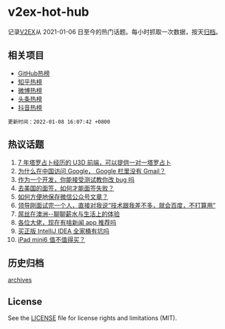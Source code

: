 # v2ex-hot-hub

 记录[V2EX](https://www.v2ex.com/)从 2021-01-06 日至今的热门话题。每小时抓取一次数据，按天[归档](archives)。
 
 ## 相关项目

- [GitHub热榜](https://github.com/lonnyzhang423/github-hot-hub)
- [知乎热榜](https://github.com/lonnyzhang423/zhihu-hot-hub)
- [微博热榜](https://github.com/lonnyzhang423/weibo-hot-hub)
- [头条热榜](https://github.com/lonnyzhang423/toutiao-hot-hub)
- [抖音热榜](https://github.com/lonnyzhang423/douyin-hot-hub)


 `更新时间：2022-01-08 16:07:42 +0800`

## 热议话题

1. [7 年塔罗占卜经历的 U3D 前端，可以提供一对一塔罗占卜](https://www.v2ex.com/t/826948)
1. [为什么在中国访问 Google， Google 栏里没有 Gmail？](https://www.v2ex.com/t/826929)
1. [作为一个开发，你能接受测试教你改 bug 吗](https://www.v2ex.com/t/826909)
1. [去美国的面签，如何才能面签失败？](https://www.v2ex.com/t/826977)
1. [如何方便地保存微信公众号文章？](https://www.v2ex.com/t/826953)
1. [领导刚面试完一个人，直接对我说“技术跟我差不多，就会百度，不打算用”](https://www.v2ex.com/t/826861)
1. [屌丝在澳洲--聊聊薪水与生活上的体验](https://www.v2ex.com/t/826954)
1. [各位大佬，现在有啥新闻 app 推荐吗](https://www.v2ex.com/t/826880)
1. [买正版 IntelliJ IDEA 全家桶有坑吗](https://www.v2ex.com/t/826908)
1. [iPad mini6 值不值得买？](https://www.v2ex.com/t/826917)

## 历史归档

[archives](archives)

## License

See the [LICENSE](LICENSE) file for license rights and limitations (MIT).
